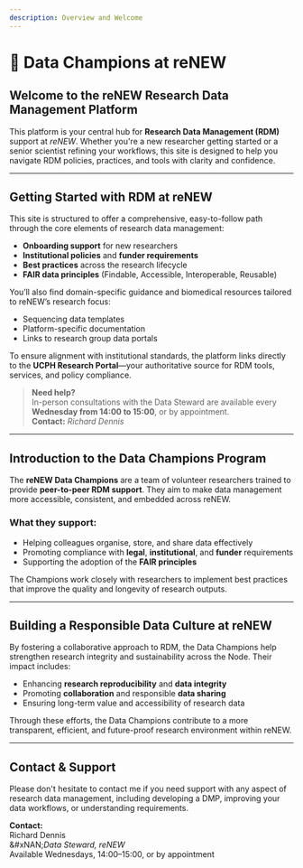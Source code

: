 ```yaml
---
description: Overview and Welcome
---
```


# 🔵 Data Champions at reNEW

## Welcome to the reNEW Research Data Management Platform

This platform is your central hub for **Research Data Management (RDM)** support at _reNEW_. Whether you're a new researcher getting started or a senior scientist refining your workflows, this site is designed to help you navigate RDM policies, practices, and tools with clarity and confidence.

***

## Getting Started with RDM at reNEW

This site is structured to offer a comprehensive, easy-to-follow path through the core elements of research data management:

* **Onboarding support** for new researchers
* **Institutional policies** and **funder requirements**
* **Best practices** across the research lifecycle
* **FAIR data principles** (Findable, Accessible, Interoperable, Reusable)

You’ll also find domain-specific guidance and biomedical resources tailored to reNEW’s research focus:

* Sequencing data templates
* Platform-specific documentation
* Links to research group data portals

To ensure alignment with institutional standards, the platform links directly to the **UCPH Research Portal**—your authoritative source for RDM tools, services, and policy compliance.

> **Need help?**\
> In-person consultations with the Data Steward are available every **Wednesday from 14:00 to 15:00**, or by appointment.\
> **Contact:** _Richard Dennis_

***

## Introduction to the Data Champions Program

The **reNEW Data Champions** are a team of volunteer researchers trained to provide **peer-to-peer RDM support**. They aim to make data management more accessible, consistent, and embedded across reNEW.

### What they support:

* Helping colleagues organise, store, and share data effectively
* Promoting compliance with **legal**, **institutional**, and **funder** requirements
* Supporting the adoption of the **FAIR principles**

The Champions work closely with researchers to implement best practices that improve the quality and longevity of research outputs.

***

## Building a Responsible Data Culture at reNEW

By fostering a collaborative approach to RDM, the Data Champions help strengthen research integrity and sustainability across the Node. Their impact includes:

* Enhancing **research reproducibility** and **data integrity**
* Promoting **collaboration** and responsible **data sharing**
* Ensuring long-term value and accessibility of research data

Through these efforts, the Data Champions contribute to a more transparent, efficient, and future-proof research environment within reNEW.

***

## Contact & Support

Please don't hesitate to contact me if you need support with any aspect of research data management, including developing a DMP, improving your data workflows, or understanding requirements.

**Contact:**\
Richard Dennis\
&#xNAN;_&#x44;ata Steward, reNEW_ \
Available Wednesdays, 14:00–15:00, or by appointment

